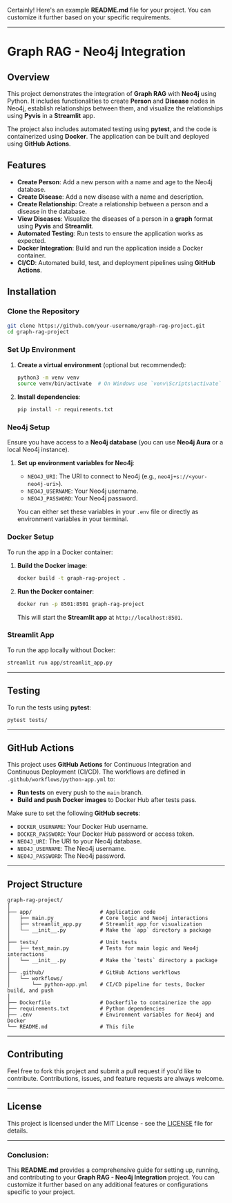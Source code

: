 Certainly! Here's an example **README.md** file for your project. You can customize it further based on your specific requirements.

---

# Graph RAG - Neo4j Integration

## Overview

This project demonstrates the integration of **Graph RAG** with **Neo4j** using Python. It includes functionalities to create **Person** and **Disease** nodes in Neo4j, establish relationships between them, and visualize the relationships using **Pyvis** in a **Streamlit** app.

The project also includes automated testing using **pytest**, and the code is containerized using **Docker**. The application can be built and deployed using **GitHub Actions**.

## Features

- **Create Person**: Add a new person with a name and age to the Neo4j database.
- **Create Disease**: Add a new disease with a name and description.
- **Create Relationship**: Create a relationship between a person and a disease in the database.
- **View Diseases**: Visualize the diseases of a person in a **graph** format using **Pyvis** and **Streamlit**.
- **Automated Testing**: Run tests to ensure the application works as expected.
- **Docker Integration**: Build and run the application inside a Docker container.
- **CI/CD**: Automated build, test, and deployment pipelines using **GitHub Actions**.

## Installation

### Clone the Repository

```bash
git clone https://github.com/your-username/graph-rag-project.git
cd graph-rag-project
```

### Set Up Environment

1. **Create a virtual environment** (optional but recommended):

   ```bash
   python3 -m venv venv
   source venv/bin/activate  # On Windows use `venv\Scripts\activate`
   ```

2. **Install dependencies**:

   ```bash
   pip install -r requirements.txt
   ```

### Neo4j Setup

Ensure you have access to a **Neo4j database** (you can use **Neo4j Aura** or a local Neo4j instance).

1. **Set up environment variables for Neo4j**:
   - `NEO4J_URI`: The URI to connect to Neo4j (e.g., `neo4j+s://<your-neo4j-uri>`).
   - `NEO4J_USERNAME`: Your Neo4j username.
   - `NEO4J_PASSWORD`: Your Neo4j password.

   You can either set these variables in your `.env` file or directly as environment variables in your terminal.

### Docker Setup

To run the app in a Docker container:

1. **Build the Docker image**:

   ```bash
   docker build -t graph-rag-project .
   ```

2. **Run the Docker container**:

   ```bash
   docker run -p 8501:8501 graph-rag-project
   ```

   This will start the **Streamlit app** at `http://localhost:8501`.

### Streamlit App

To run the app locally without Docker:

```bash
streamlit run app/streamlit_app.py
```

---

## Testing

To run the tests using **pytest**:

```bash
pytest tests/
```

---

## GitHub Actions

This project uses **GitHub Actions** for Continuous Integration and Continuous Deployment (CI/CD). The workflows are defined in `.github/workflows/python-app.yml` to:

- **Run tests** on every push to the `main` branch.
- **Build and push Docker images** to Docker Hub after tests pass.

Make sure to set the following **GitHub secrets**:

- `DOCKER_USERNAME`: Your Docker Hub username.
- `DOCKER_PASSWORD`: Your Docker Hub password or access token.
- `NEO4J_URI`: The URI to your Neo4j database.
- `NEO4J_USERNAME`: The Neo4j username.
- `NEO4J_PASSWORD`: The Neo4j password.

---

## Project Structure

```
graph-rag-project/
│
├── app/                      # Application code
│   ├── main.py               # Core logic and Neo4j interactions
│   ├── streamlit_app.py      # Streamlit app for visualization
│   └── __init__.py           # Make the `app` directory a package
│
├── tests/                    # Unit tests
│   ├── test_main.py          # Tests for main logic and Neo4j interactions
│   └── __init__.py           # Make the `tests` directory a package
│
├── .github/                  # GitHub Actions workflows
│   └── workflows/
│       └── python-app.yml    # CI/CD pipeline for tests, Docker build, and push
│
├── Dockerfile                # Dockerfile to containerize the app
├── requirements.txt          # Python dependencies
├── .env                      # Environment variables for Neo4j and Docker
└── README.md                 # This file
```

---

## Contributing

Feel free to fork this project and submit a pull request if you'd like to contribute. Contributions, issues, and feature requests are always welcome.

---

## License

This project is licensed under the MIT License - see the [LICENSE](LICENSE) file for details.

---

### Conclusion:
This **README.md** provides a comprehensive guide for setting up, running, and contributing to your **Graph RAG - Neo4j Integration** project. You can customize it further based on any additional features or configurations specific to your project.

